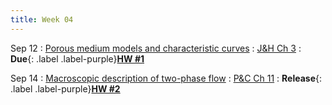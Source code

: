 ```yaml
---
title: Week 04
---
```


Sep 12
: [Porous medium models and characteristic curves](#)
  : [J&H Ch 3](#)
: **Due**{: .label .label-purple}[**HW #1**](#)

Sep 14
: [Macroscopic description of two-phase flow](#)
  : [P&C Ch 11](#)
: **Release**{: .label .label-purple}[**HW #2**](#)
